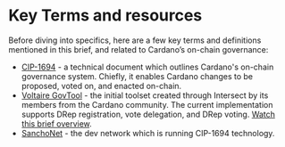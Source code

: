 # Key Terms and resources

Before diving into specifics, here are a few key terms and definitions mentioned in this brief, and related to Cardano’s on-chain governance:

* [CIP-1694](https://www.1694.io/) - a technical document which outlines Cardano's on-chain governance system. Chiefly, it enables Cardano changes to be proposed, voted on, and enacted on-chain.
* [Voltaire GovTool](https://www.intersectmbo.org/govtool) - the initial toolset created through Intersect by its members from the Cardano community. The current implementation supports DRep registration, vote delegation, and DRep voting. [Watch this brief overview](https://www.loom.com/share/36f328c87ea147c18221d90b2019ad97?sid=b308d27f-c94f-4377-9f4b-54e47494f70f).
* [SanchoNet](https://sancho.network/get-started/) - the dev network which is running CIP-1694 technology.
